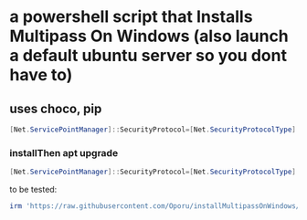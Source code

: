 # a powershell script that Installs Multipass On Windows (also launch a default ubuntu server so you dont have to)
## uses choco, pip
```ps1
[Net.ServicePointManager]::SecurityProtocol=[Net.SecurityProtocolType]::Tls12;iex(New-Object Net.WebClient).DownloadString('https://raw.githubusercontent.com/Oporu/installMultipassOnWindows/main/install.ps1')
```
### installThen apt upgrade
```ps1
[Net.ServicePointManager]::SecurityProtocol=[Net.SecurityProtocolType]::Tls12;iex(New-Object Net.WebClient).DownloadString('https://raw.githubusercontent.com/Oporu/installMultipassOnWindows/main/installThenUpgrade.ps1')
```
to be tested:
```ps1
irm 'https://raw.githubusercontent.com/Oporu/installMultipassOnWindows/main/installThenUpgrade.ps1' | iex
```
